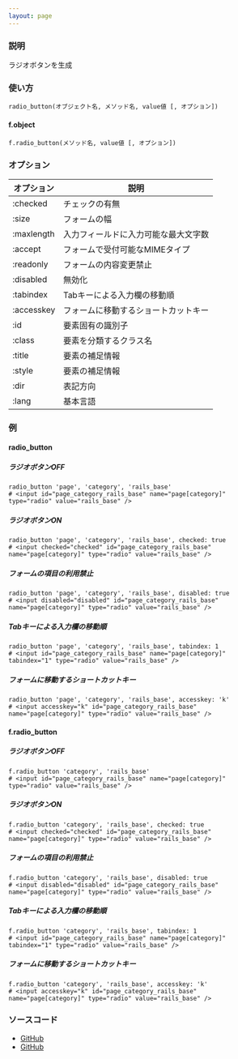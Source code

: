 ```yaml
---
layout: page
---
```

### 説明
ラジオボタンを生成

### 使い方
    radio_button(オブジェクト名, メソッド名, value値 [, オプション])

#### f.object
    f.radio_button(メソッド名, value値 [, オプション])

### オプション

オプション   | 説明
---------- | ------------------
:checked   | チェックの有無
:size      | フォームの幅
:maxlength | 入力フィールドに入力可能な最大文字数
:accept    | フォームで受付可能なMIMEタイプ
:readonly  | フォームの内容変更禁止
:disabled  | 無効化
:tabindex  | Tabキーによる入力欄の移動順
:accesskey | フォームに移動するショートカットキー
:id        | 要素固有の識別子
:class     | 要素を分類するクラス名
:title     | 要素の補足情報
:style     | 要素の補足情報
:dir       | 表記方向
:lang      | 基本言語

### 例
#### radio_button
##### ラジオボタンOFF
    radio_button 'page', 'category', 'rails_base'
    # <input id="page_category_rails_base" name="page[category]" type="radio" value="rails_base" />

##### ラジオボタンON
    radio_button 'page', 'category', 'rails_base', checked: true
    # <input checked="checked" id="page_category_rails_base" name="page[category]" type="radio" value="rails_base" />

##### フォームの項目の利用禁止
    radio_button 'page', 'category', 'rails_base', disabled: true
    # <input disabled="disabled" id="page_category_rails_base" name="page[category]" type="radio" value="rails_base" />

##### Tabキーによる入力欄の移動順
    radio_button 'page', 'category', 'rails_base', tabindex: 1
    # <input id="page_category_rails_base" name="page[category]" tabindex="1" type="radio" value="rails_base" />

##### フォームに移動するショートカットキー
    radio_button 'page', 'category', 'rails_base', accesskey: 'k'
    # <input accesskey="k" id="page_category_rails_base" name="page[category]" type="radio" value="rails_base" />

#### f.radio_button
##### ラジオボタンOFF
    f.radio_button 'category', 'rails_base'
    # <input id="page_category_rails_base" name="page[category]" type="radio" value="rails_base" />

##### ラジオボタンON
    f.radio_button 'category', 'rails_base', checked: true
    # <input checked="checked" id="page_category_rails_base" name="page[category]" type="radio" value="rails_base" />

##### フォームの項目の利用禁止
    f.radio_button 'category', 'rails_base', disabled: true
    # <input disabled="disabled" id="page_category_rails_base" name="page[category]" type="radio" value="rails_base" />

##### Tabキーによる入力欄の移動順
    f.radio_button 'category', 'rails_base', tabindex: 1
    # <input id="page_category_rails_base" name="page[category]" tabindex="1" type="radio" value="rails_base" />

##### フォームに移動するショートカットキー
    f.radio_button 'category', 'rails_base', accesskey: 'k'
    # <input accesskey="k" id="page_category_rails_base" name="page[category]" type="radio" value="rails_base" />

### ソースコード
* [GitHub](https://github.com/rails/rails/blob/f33d52c95217212cbacc8d5e44b5a8e3cdc6f5b3/actionview/lib/action_view/helpers/form_helper.rb#L1322)
* [GitHub](https://github.com/rails/rails/blob/f33d52c95217212cbacc8d5e44b5a8e3cdc6f5b3/actionview/lib/action_view/helpers/form_helper.rb#L2335)
